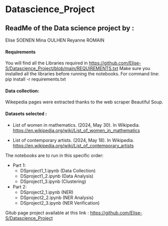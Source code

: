 # Datascience_Project
##  ReadMe of the Data science project by : 

Elise SOENEN
Mina OULHEN
Reyanne ROMAIN


#### Requirements 

You will find all the Libraries required in https://github.com/Elise-S/Datascience_Project/blob/main/REQUIREMENTS.txt
Make sure you installed all the libraries before running the notebooks.
For command line: pip install -r requirements.txt

#### Data collection: 

Wikepedia pages were extracted thanks to the web scraper Beautiful Soup.

#### Datasets selected :

- List of women in mathematics. (2024, May 30). In Wikipedia. https://en.wikipedia.org/wiki/List_of_women_in_mathematics

- List of contemporary artists. (2024, May 18). In Wikipedia. https://en.wikipedia.org/wiki/List_of_contemporary_artists


The notebooks are to run in this specific order:
- Part 1:
    - DSproject1_1.ipynb (Data Collection)
    - DSproject1_2.ipynb (Data Analysis)
    - DSproject1_3.ipynb (Clustering)
- Part 2:
    - DSproject2_1.ipynb (NER)
    - DSproject2_2.ipynb (NER Analysis)
    - DSproject2_3.ipynb (NER Verification)


Gitub page project available at this link : https://github.com/Elise-S/Datascience_Project
